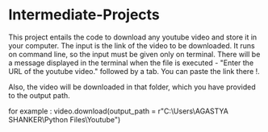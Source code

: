 # Intermediate-Projects
This project entails the code to download any youtube video and store it in your computer.
The input is the link of the video to be downloaded. 
It runs on command line, so the input must be given only on terminal. 
There will be a message displayed in the terminal when the file is executed - "Enter the URL of the youtube video." followed by a tab.
You can paste the link there !. 


Also, the video will be downloaded in that folder, which you have provided to the output path. 

for example :  video.download(output_path = r"C:\Users\AGASTYA SHANKER\Python Files\Youtube") 
